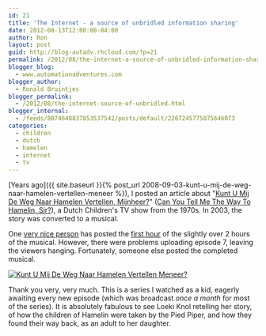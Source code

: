 ```yaml
---
id: 21
title: 'The Internet - a source of unbridled information sharing'
date: 2012-08-13T12:00:00-04:00
author: Ron
layout: post
guid: http://blog-autadv.rhcloud.com/?p=21
permalink: /2012/08/the-internet-a-source-of-unbridled-information-sharing.html
blogger_blog:
  - www.automationadventures.com
blogger_author:
  - Ronald Bruintjes
blogger_permalink:
  - /2012/08/the-internet-source-of-unbridled.html
blogger_internal:
  - /feeds/8074648837853537542/posts/default/2267245775075646073
categories:
  - children
  - dutch
  - hamelen
  - internet
  - tv
---
```

[Years ago]({{ site.baseurl }}{% post_url 2008-09-03-kunt-u-mij-de-weg-naar-hamelen-vertellen-meneer %}), I posted an article about "[Kunt U Mij De Weg Naar Hamelen Vertellen, Mijnheer?](http://nl.wikipedia.org/wiki/Kunt_u_mij_de_weg_naar_Hamelen_vertellen,_mijnheer%3F)" ([Can You Tell Me The Way To Hamelin, Sir?](http://en.wikipedia.org/wiki/Hamelen_(television_series))), a Dutch Children's TV show from the 1970s. In 2003, the story was converted to a musical.

One [very nice person](http://www.youtube.com/user/MusicalsX) has posted the [first hour](http://www.youtube.com/watch?v=u2Vl_hXImkQ) of the slightly over 2 hours of the musical. However, there were problems uploading episode 7, leaving the viewers hanging. Fortunately, someone else posted the completed musical.

[![Kunt U Mij De Weg Naar Hamelen Vertellen Meneer?](http://img.youtube.com/vi/5Foj35tjCMg/0.jpg)](http://www.youtube.com/watch?v=5Foj35tjCMg)

Thank you very, very much. This is a series I watched as a kid, eagerly awaiting every new episode (which was broadcast _once a month_ for most of the series). It is absolutely fabulous to see Loeki Knol retelling her story, of how the children of Hamelin were taken by the Pied Piper, and how they found their way back, as an adult to her daughter.